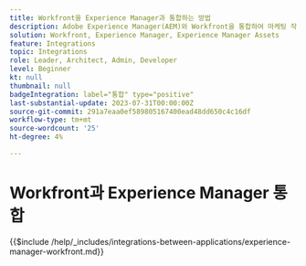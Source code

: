 ```yaml
---
title: Workfront을 Experience Manager과 통합하는 방법
description: Adobe Experience Manager(AEM)와 Workfront을 통합하여 마케팅 작업을 간소화합니다.
solution: Workfront, Experience Manager, Experience Manager Assets
feature: Integrations
topic: Integrations
role: Leader, Architect, Admin, Developer
level: Beginner
kt: null
thumbnail: null
badgeIntegration: label="통합" type="positive"
last-substantial-update: 2023-07-31T00:00:00Z
source-git-commit: 291a7eaa0ef589805167400ead48dd650c4c16df
workflow-type: tm+mt
source-wordcount: '25'
ht-degree: 4%

---
```



# Workfront과 Experience Manager 통합

{{$include /help/_includes/integrations-between-applications/experience-manager-workfront.md}}
